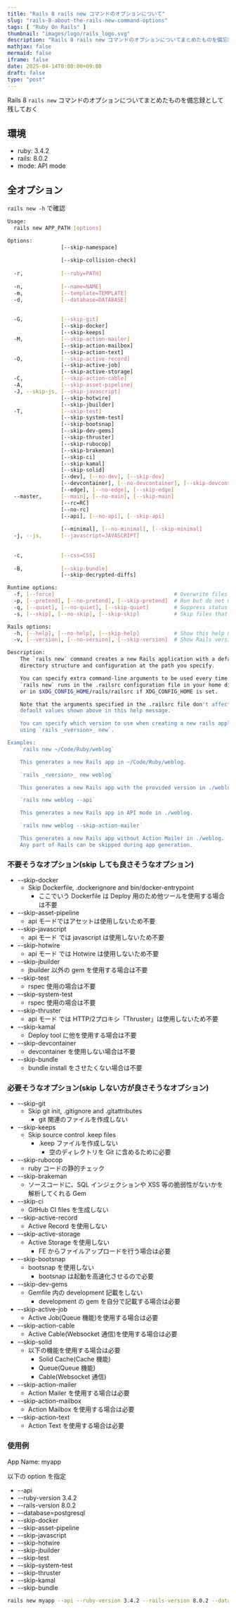 ```yaml
---
title: "Rails 8 rails new コマンドのオプションについて"
slug: "rails-8-about-the-rails-new-command-options"
tags: [ "Ruby On Rails" ]
thumbnail: "images/logo/rails_logo.svg"
description: "Rails 8 rails new コマンドのオプションについてまとめたものを備忘録として残しておく"
mathjax: false
mermaid: false
iframe: false
date: 2025-04-14T0:00:00+09:00
draft: false
type: "post"
---
```


Rails 8 `rails new` コマンドのオプションについてまとめたものを備忘録として残しておく

## 環境

* ruby: 3.4.2
* rails: 8.0.2
* mode: API mode

## 全オプション

`rails new -h` で確認

```sh
Usage:
  rails new APP_PATH [options]

Options:
                 [--skip-namespace]                                            # Skip namespace (affects only isolated engines)
                                                                               # Default: false
                 [--skip-collision-check]                                      # Skip collision check
                                                                               # Default: false
  -r,            [--ruby=PATH]                                                 # Path to the Ruby binary of your choice
                                                                               # Default: /Users/kazuki_kawazoe/.rbenv/versions/3.4.2/bin/ruby
  -n,            [--name=NAME]                                                 # Name of the app
  -m,            [--template=TEMPLATE]                                         # Path to some application template (can be a filesystem path or URL)
  -d,            [--database=DATABASE]                                         # Preconfigure for selected database
                                                                               # Default: sqlite3
                                                                               # Possible values: mysql, trilogy, postgresql, sqlite3, mariadb-mysql, mariadb-trilogy
  -G,            [--skip-git]                                                  # Skip git init, .gitignore and .gitattributes
                 [--skip-docker]                                               # Skip Dockerfile, .dockerignore and bin/docker-entrypoint
                 [--skip-keeps]                                                # Skip source control .keep files
  -M,            [--skip-action-mailer]                                        # Skip Action Mailer files
                 [--skip-action-mailbox]                                       # Skip Action Mailbox gem
                 [--skip-action-text]                                          # Skip Action Text gem
  -O,            [--skip-active-record]                                        # Skip Active Record files
                 [--skip-active-job]                                           # Skip Active Job
                 [--skip-active-storage]                                       # Skip Active Storage files
  -C,            [--skip-action-cable]                                         # Skip Action Cable files
  -A,            [--skip-asset-pipeline]                                       # Indicates when to generate skip asset pipeline
  -J, --skip-js, [--skip-javascript]                                           # Skip JavaScript files
                 [--skip-hotwire]                                              # Skip Hotwire integration
                 [--skip-jbuilder]                                             # Skip jbuilder gem
  -T,            [--skip-test]                                                 # Skip test files
                 [--skip-system-test]                                          # Skip system test files
                 [--skip-bootsnap]                                             # Skip bootsnap gem
                 [--skip-dev-gems]                                             # Skip development gems (e.g., web-console)
                 [--skip-thruster]                                             # Skip Thruster setup
                 [--skip-rubocop]                                              # Skip RuboCop setup
                 [--skip-brakeman]                                             # Skip brakeman setup
                 [--skip-ci]                                                   # Skip GitHub CI files
                 [--skip-kamal]                                                # Skip Kamal setup
                 [--skip-solid]                                                # Skip Solid Cache, Queue, and Cable setup
                 [--dev], [--no-dev], [--skip-dev]                             # Set up the application with Gemfile pointing to your Rails checkout
                 [--devcontainer], [--no-devcontainer], [--skip-devcontainer]  # Generate devcontainer files
                 [--edge], [--no-edge], [--skip-edge]                          # Set up the application with a Gemfile pointing to the 8-0-stable branch on the Rails repository
  --master,      [--main], [--no-main], [--skip-main]                          # Set up the application with Gemfile pointing to Rails repository main branch
                 [--rc=RC]                                                     # Path to file containing extra configuration options for rails command
                 [--no-rc]                                                     # Skip loading of extra configuration options from .railsrc file
                 [--api], [--no-api], [--skip-api]                             # Preconfigure smaller stack for API only apps
                                                                               # Default: false
                 [--minimal], [--no-minimal], [--skip-minimal]                 # Preconfigure a minimal rails app
  -j, --js,      [--javascript=JAVASCRIPT]                                     # Choose JavaScript approach
                                                                               # Default: importmap
                                                                               # Possible values: importmap, bun, webpack, esbuild, rollup
  -c,            [--css=CSS]                                                   # Choose CSS processor. Check https://github.com/rails/cssbundling-rails for more options
                                                                               # Possible values: tailwind, bootstrap, bulma, postcss, sass
  -B,            [--skip-bundle]                                               # Don't run bundle install
                 [--skip-decrypted-diffs]                                      # Don't configure git to show decrypted diffs of encrypted credentials

Runtime options:
  -f, [--force]                                      # Overwrite files that already exist
  -p, [--pretend], [--no-pretend], [--skip-pretend]  # Run but do not make any changes
  -q, [--quiet], [--no-quiet], [--skip-quiet]        # Suppress status output
  -s, [--skip], [--no-skip], [--skip-skip]           # Skip files that already exist

Rails options:
  -h, [--help], [--no-help], [--skip-help]           # Show this help message and quit
  -v, [--version], [--no-version], [--skip-version]  # Show Rails version number and quit

Description:
    The `rails new` command creates a new Rails application with a default
    directory structure and configuration at the path you specify.

    You can specify extra command-line arguments to be used every time
    `rails new` runs in the .railsrc configuration file in your home directory,
    or in $XDG_CONFIG_HOME/rails/railsrc if XDG_CONFIG_HOME is set.

    Note that the arguments specified in the .railsrc file don't affect the
    default values shown above in this help message.

    You can specify which version to use when creating a new rails application
    using `rails _<version>_ new`.

Examples:
    `rails new ~/Code/Ruby/weblog`

    This generates a new Rails app in ~/Code/Ruby/weblog.

    `rails _<version>_ new weblog`

    This generates a new Rails app with the provided version in ./weblog.

    `rails new weblog --api`

    This generates a new Rails app in API mode in ./weblog.

    `rails new weblog --skip-action-mailer`

    This generates a new Rails app without Action Mailer in ./weblog.
    Any part of Rails can be skipped during app generation.
```

### 不要そうなオプション(skip しても良さそうなオプション)

* --skip-docker
  * Skip Dockerfile, .dockerignore and bin/docker-entrypoint
    * ここでいう Dockerfile は Deploy 用のため他ツールを使用する場合は不要
* --skip-asset-pipeline
  * api モードではアセットは使用しないため不要
* --skip-javascript
  * api モード では javascript は使用しないため不要
* --skip-hotwire
  * api モード では Hotwire は使用しないため不要
* --skip-jbuilder
  * jbuilder 以外の gem を使用する場合は不要
* --skip-test
  * rspec 使用の場合は不要
* --skip-system-test
  * rspec 使用の場合は不要
* --skip-thruster
  * api モード では HTTP/2プロキシ「Thruster」は使用しないため不要
* --skip-kamal
  * Deploy tool に他を使用する場合は不要
* --skip-devcontainer
  * devcontainer を使用しない場合は不要
* --skip-bundle
  * bundle install をさせたくない場合は不要

### 必要そうなオプション(skip しない方が良さそうなオプション)

* --skip-git
  * Skip git init, .gitignore and .gitattributes
    * git 関連のファイルを作成しない
* --skip-keeps
  * Skip source control .keep files
    * .keep ファイルを作成しない
      * 空のディレクトリを Git に含めるために必要
* --skip-rubocop
  * ruby コードの静的チェック
* --skip-brakeman
  * ソースコードに、SQL インジェクションや XSS 等の脆弱性がないかを解析してくれる Gem
* --skip-ci
  * GitHub CI files を生成しない
* --skip-active-record
  * Active Record を使用しない
* --skip-active-storage
  * Active Storage を使用しない
    * FE からファイルアップロードを行う場合は必要
* --skip-bootsnap
  * bootsnap を使用しない
    * bootsnap は起動を高速化させるので必要
* --skip-dev-gems
  * Gemfile 内の development 記載をしない
    * development の gem を自分で記載する場合は必要
* --skip-active-job
  * Active Job(Queue 機能)を使用する場合は必要
* --skip-action-cable
  * Active Cable(Websocket 通信)を使用する場合は必要
* --skip-solid
  * 以下の機能を使用する場合は必要
    * Solid Cache(Cache 機能)
    * Queue(Queue 機能)
    * Cable(Websocket 通信)
* --skip-action-mailer
  * Action Mailer を使用する場合は必要
* --skip-action-mailbox
  * Action Mailbox を使用する場合は必要
* --skip-action-text
  * Action Text を使用する場合は必要

### 使用例

App Name: myapp

以下の option を指定

* --api
* --ruby-version 3.4.2
* --rails-version 8.0.2
* --database=postgresql
* --skip-docker
* --skip-asset-pipeline
* --skip-javascript
* --skip-hotwire
* --skip-jbuilder
* --skip-test
* --skip-system-test
* --skip-thruster
* --skip-kamal
* --skip-bundle

```sh
rails new myapp --api --ruby-version 3.4.2 --rails-version 8.0.2 --database=postgresql --skip-docker --skip-asset-pipeline --skip-javascript --skip-hotwire --skip-jbuilder --skip-test --skip-system-test --skip-thruster --skip-ci --skip-kamal --skip-bundle
```
